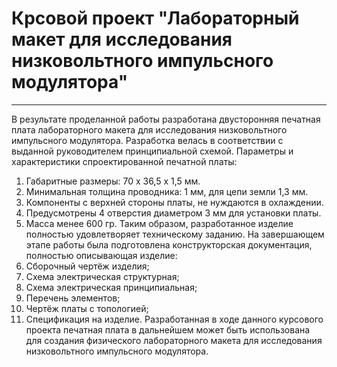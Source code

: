 # Крсовой проект "Лабораторный макет для исследования низковольтного импульсного модулятора"
____
В результате проделанной работы разработана двусторонняя печатная плата лабораторного макета для исследования низковольтного импульсного модулятора. Разработка велась в соответствии с выданной руководителем принципиальной схемой. Параметры и характеристики спроектированной печатной платы:
1. Габаритные размеры: 70 x 36,5 x 1,5 мм.
2. Минимальная толщина проводника: 1 мм, для цепи земли 1,3 мм.
3. Компоненты с верхней стороны платы, не нуждаются в охлаждении.
4. Предусмотрены 4 отверстия диаметром 3 мм для установки платы.
5. Масса менее 600 гр.
Таким образом, разработанное изделие полностью удовлетворяет техническому заданию.
На завершающем этапе работы была подготовлена конструкторская документация, полностью описывающая изделие:
1. Сборочный чертёж изделия;
2. Схема электрическая структурная;
3. Схема электрическая принципиальная;
4. Перечень элементов;
5. Чертёж платы с топологией;
6. Спецификация на изделие.
Разработанная в ходе данного курсового проекта печатная плата в дальнейшем может быть использована для создания физического лабораторного макета для исследования низковольтного импульсного модулятора.

